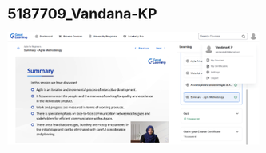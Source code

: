 # 5187709_Vandana-KP
<img src="https://github.com/Vandanakp/5187709_Vandana-KP/blob/main/SDLC/Screenshot%20of%20Agile%20for%20beginners/Screenshot%202025-07-22%20224035.png?raw=true" alt="image">
